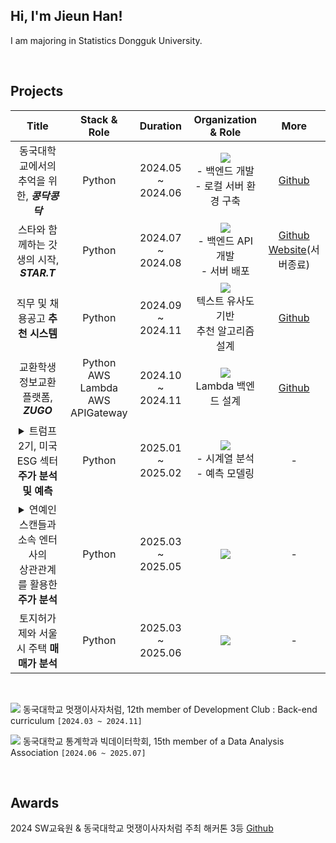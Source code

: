 <!-- <div align=center> -->
<!--<img src="https://capsule-render.vercel.app/api?type=waving&color=0:E34C26,10:DA5B0B,30:C6538C,75:3572A5,100:A371F7&height=100&section=header&text=&fontSize=0" width="100%"/>-->

## Hi, I'm Jieun Han!

<div>
<!--<a href="https://www.instagram.com/1jiiieuuun/" target="_blank"><img src="https://img.shields.io/badge/Instagram-E4405F?style=flat-square&logo=Instagram&logoColor=white"/></a>
<a href="https://mail.google.com/mail/?view=cm&fs=1&to=chica1875@gmail.com" target="_blank">
  <img src="https://img.shields.io/badge/gmail-EA4335?style=flat-square&logo=Gmail&logoColor=white"/>
</a>-->

</div>

<p>
I am majoring in Statistics Dongguk University. <br/>
</p>

<br>

<!-- ## 🛠 Skills

<div>
<img src="https://img.shields.io/badge/HTML5-E34F26?style=flat-square&logo=HTML5&logoColor=white"/>
<img src="https://img.shields.io/badge/CSS3-F68212?style=flat-square&logo=CSS3&logoColor=white"/>
<img src="https://img.shields.io/badge/JavaScript-F7DF1E?style=flat-square&logo=JavaScript&logoColor=white"/>
<img src="https://img.shields.io/badge/React-61DAFB?style=flat-square&logo=React&logoColor=white"/>
<img src="https://img.shields.io/badge/Python-3776AB?style=flat-square&logo=Python&logoColor=white"/><br>
<img src="https://img.shields.io/badge/SCSS-CC6699?style=flat-square&logo=Sass&logoColor=white"/>
<img src="https://img.shields.io/badge/StyledComponents/Emotion-DB7093?style=flat-square&logo=Styled-components&logoColor=white"/>
</div>

<br>
-->

## Projects

|                        Title                        |   Stack & Role    |     Duration      |                            Organization & Role                            |                                                                                         More                                                                                         |
| :-------------------------------------------------: | :--------: | :---------------: | :--------------------------------------------------------: | :----------------------------------------------------------------------------------------------------------------------------------------------------------------------------------: |
| 동국대학교에서의 추억을 위한, <b>*콩닥콩닥* | Python | 2024.05 ~ 2024.06 | <img src="https://img.shields.io/badge/-LikeLion-orange"/> <br>- 백엔드 개발 <br>- 로컬 서버 환경 구축 |                                       [Github](https://github.com/onlynyang/2024-simba-4-Kongdak)                                         |
|  스타와 함께하는 갓생의 시작, <b>*STAR.T*  |   Python    | 2024.07 ~ 2024.08 |    <img src="https://img.shields.io/badge/-LikeLion-orange"/> <br>- 백엔드 API 개발 <br>- 서버 배포   | [Github](https://github.com/onlynyang/2024-Hackathon-4-STAR.T-Bakcend)<br> [Website](https://api.likelion-start.site/)(서버종료) |
|      직무 및 채용공고 **추천 시스템**      |   Python    | 2024.09 ~ 2024.11 |    <img src="https://img.shields.io/badge/-BAF-blue"/><br>텍스트 유사도 기반<br> 추천 알고리즘 설계    |   [Github](https://github.com/onlynyang/BAF-24-2-finance.git)   |
|      교환학생 정보교환 플랫폼, <b>*ZUGO*      |   Python <br>AWS Lambda <br> AWS APIGateway    | 2024.10 ~ 2024.11|    <img src="https://img.shields.io/badge/-LikeLion-orange"/><br>Lambda 백엔드 설계    |   [Github](https://github.com/onlynyang/ZUGO-BE.git)   |
|     <details><summary> 트럼프 2기, 미국 ESG 섹터 **주가 분석 및 예측** </summary> 이벤트 스터디 분석과 LSTM기반 예측을 활용한<br> 미국 ESG산업 투자 방향성 제안<br>`2024 DB 보험 금융 공모전`   |   Python    | 2025.01 ~ 2025.02 |    <img src="https://img.shields.io/badge/-Individual-purple"/><br>- 시계열 분석<br>- 예측 모델링    |   -   |
|      <details><summary> 연예인 스캔들과 소속 엔터사의<br> 상관관계를 활용한 **주가 분석** </summary>연예인 스캔들이 소속 엔터사 주가에 미치는 영향과 전략적 대응 방안    |   Python    | 2025.03 ~ 2025.05 |    <img src="https://img.shields.io/badge/-BAF-blue"/>     |   -   |
|      토지허가제와 서울시 주택 **매매가 분석**   |   Python    | 2025.03 ~ 2025.06|   <img src="https://img.shields.io/badge/-Individual-purple"/>   |   -   |
<br>



<a href="https://github.com/LikeLion-at-DGU"><img src="https://img.shields.io/badge/-LikeLion-orange"/></a> 동국대학교 멋쟁이사자처럼, 12th member of Development Club : Back-end curriculum `[2024.03 ~ 2024.11]`

<a href="https://github.com/DGU-BAF"><img src="https://img.shields.io/badge/-BAF-blue"/></a> 동국대학교 통계학과 빅데이터학회, 15th member of a Data Analysis Association `[2024.06 ~ 2025.07]`

<br>

##  Awards

2024 SW교육원 & 동국대학교 멋쟁이사자처럼 주최 해커톤 3등
[Github](https://github.com/onlynyang/2024-simba-4-Kongdak)

<br>

<!--## Stats
<div align='center'>

<a href="https://github.com/anuraghazra/github-readme-stats">
    <img src="https://github-readme-stats.vercel.app/api/top-langs/?username=onlynyang&layout=donut&show_icons=true&theme=default&hide_border=true&bg_color=ffffff&icon_color=C6538C&text_color=333333&title_color=DA5B0B&count_private=true&exclude_repo=Face-Transfer-Application" width="38%" />
</a>    
<a href="https://github.com/anuraghazra/github-readme-stats">
  <img src="https://github-readme-stats.vercel.app/api?username=onlynyang&show_icons=true&theme=default&hide_border=true&bg_color=ffffff&icon_color=C6538C&text_color=333333&title_color=DA5B0B&count_private=true" width="56%" />
</a>-->
<!--<a href="https://github.com/ashutosh00710/github-readme-activity-graph">
    <img src="https://github-readme-activity-graph.vercel.app/graph?username=onlynyang&theme=default&bg_color=ffffff&hide_border=true&line=C6538C&color=DA5B0B" width="94%"/>-->

  <!--<img src="https://capsule-render.vercel.app/api?type=waving&color=0:E34C26,10:DA5B0B,30:C6538C,75:3572A5,100:A371F7&height=100&section=footer&text=&fontSize=0" width="100%"/>--

</a>

